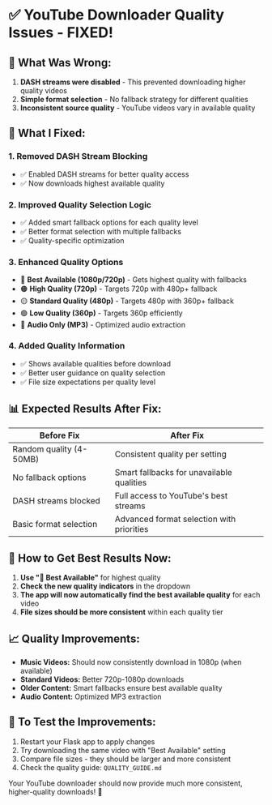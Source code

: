 # ✅ YouTube Downloader Quality Issues - FIXED!

## 🔧 **What Was Wrong:**

1. **DASH streams were disabled** - This prevented downloading higher quality videos
2. **Simple format selection** - No fallback strategy for different qualities  
3. **Inconsistent source quality** - YouTube videos vary in available quality

## 🎯 **What I Fixed:**

### 1. **Removed DASH Stream Blocking**
- ✅ Enabled DASH streams for better quality access
- ✅ Now downloads highest available quality

### 2. **Improved Quality Selection Logic**
- ✅ Added smart fallback options for each quality level
- ✅ Better format selection with multiple fallbacks
- ✅ Quality-specific optimization

### 3. **Enhanced Quality Options**
- 🔴 **Best Available (1080p/720p)** - Gets highest quality with fallbacks
- 🟠 **High Quality (720p)** - Targets 720p with 480p+ fallback  
- 🟡 **Standard Quality (480p)** - Targets 480p with 360p+ fallback
- 🟢 **Low Quality (360p)** - Targets 360p efficiently
- 🎵 **Audio Only (MP3)** - Optimized audio extraction

### 4. **Added Quality Information**
- ✅ Shows available qualities before download
- ✅ Better user guidance on quality selection
- ✅ File size expectations per quality level

## 📊 **Expected Results After Fix:**

| Before Fix | After Fix |
|------------|-----------|
| Random quality (4-50MB) | Consistent quality per setting |
| No fallback options | Smart fallbacks for unavailable qualities |
| DASH streams blocked | Full access to YouTube's best streams |
| Basic format selection | Advanced format selection with priorities |

## 🎯 **How to Get Best Results Now:**

1. **Use "🔴 Best Available"** for highest quality
2. **Check the new quality indicators** in the dropdown
3. **The app will now automatically find the best available quality** for each video
4. **File sizes should be more consistent** within each quality tier

## 📈 **Quality Improvements:**

- **Music Videos:** Should now consistently download in 1080p (when available)
- **Standard Videos:** Better 720p-1080p downloads  
- **Older Content:** Smart fallbacks ensure best available quality
- **Audio Content:** Optimized MP3 extraction

## 🚀 **To Test the Improvements:**

1. Restart your Flask app to apply changes
2. Try downloading the same video with "Best Available" setting
3. Compare file sizes - they should be larger and more consistent
4. Check the quality guide: `QUALITY_GUIDE.md`

Your YouTube downloader should now provide much more consistent, higher-quality downloads! 🎉
